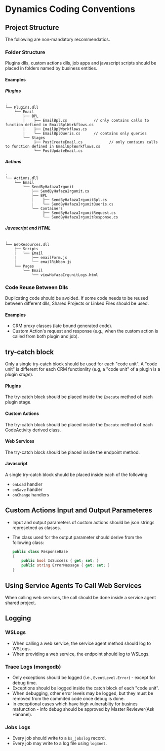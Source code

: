 # Dynamics Coding Conventions

## Project Structure

The following are non-mandatory recommendatios.

### Folder Structure

Plugins dlls, custom actions dlls, job apps and javascript scripts should be placed in folders named by business entities.

#### Examples

##### Plugins

```
.
└── Plugins.dll
    └── Email
        ├── BPL
        |    ├── EmailBpl.cs            // only contains calls to function defined in EmailBplWorkflows.cs
        |    ├── EmailBplWorkflows.cs 
        |    └── EmailBplQueris.cs      // contains only queries
        └── Stages
             ├── PostCreateEmail.cs            // only contains calls to function defined in EmailBplWorkflows.cs
             └── PostUpdateEmail.cs 
```

##### Actions

```
.
└── Actions.dll
    └── Email
        └── SendByHafazaIrgunit
            ├── SendByHafazaIrgunit.cs
            ├── BPL
            |    ├── SendByHafazaIrgunitBpl.cs            
            |    └── SendByHafazaIrgunitQueris.cs      
            └── Containers
                 ├── SendByHafazaIrgunitRequest.cs            
                 └── SendByHafazaIrgunitResponse.cs 
```

##### Javascript and HTML

```
.
└── WebResources.dll
    ├── Scripts
    |   └── Email
    |       ├── emailForm.js    
    |       └── emailRibbon.js
    └── Pages
        └── Email
            └── viewHafazaIrgunitLogs.html
```

### Code Reuse Between Dlls

Duplicating code should be avoided. 
If some code needs to be reused between different dlls, Shared Projects or Linked Files should be used.

#### Examples

-	CRM proxy classes (late bound generated code).
-	Custom Action's request and response (e.g., when the custom action is called from both plugin and job).


## try-catch block

Only a single try-catch block should be used for each "code unit". 
A "code unit" is different for each CRM functionlity (e.g, a "code unit" of a plugin is a plugin *stage*).

#### Plugins

The try-catch block should be placed inside the `Execute` method of each plugin stage.

#### Custom Actions

The try-catch block should be placed inside the `Execute` method of each CodeActivity derived class.

#### Web Services

The try-catch block should be placed inside the endpoint method.

#### Javascript

A single try-catch block should be placed inside each of the following:
- `onLoad` handler
- `onSave` handler
- `onChange` handlers

## Custom Actions Input and Output Parameteres

- Input and output parameters of custom actions should be json strings represetned as classes.
- The class used for the output parameter should derive from the following class:  

  ```csharp
  public class ResponseBase
  {
      public bool IsSuccess { get; set; }
      public string ErrorMessage { get; set; }
  }
  ```
  
## Using Service Agents To Call Web Services

When calling web services, the call should be done inside a service agent shared project.

## Logging

### WSLogs

- When calling a web service, the service agent method should log to WSLogs.
- When providing a web service, the endpoint should log to WSLogs.

### Trace Logs (mongodb)

- Only exceptions should be logged (i.e., `EventLevel.Error`) - except for debug time.
- Exceptions should be logged inside the catch block of each "code unit".
- When debugging, other error levels may be logged, but they must be removed from the commited code once debug is done.
- In exceptional cases which have high vulnerablity for busines mafunction - info debug should be approved by Master Reviewer(Ask Hananel). 
### Jobs Logs

- Every job should write to a `bs_jobslog` record.
- Every job may write to a log file using `log4net`.


